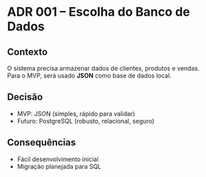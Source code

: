 # ADR 001 – Escolha do Banco de Dados

## Contexto
O sistema precisa armazenar dados de clientes, produtos e vendas.  
Para o MVP, será usado **JSON** como base de dados local.

## Decisão
- MVP: JSON (simples, rápido para validar)
- Futuro: PostgreSQL (robusto, relacional, seguro)

## Consequências
- Fácil desenvolvimento inicial
- Migração planejada para SQL
